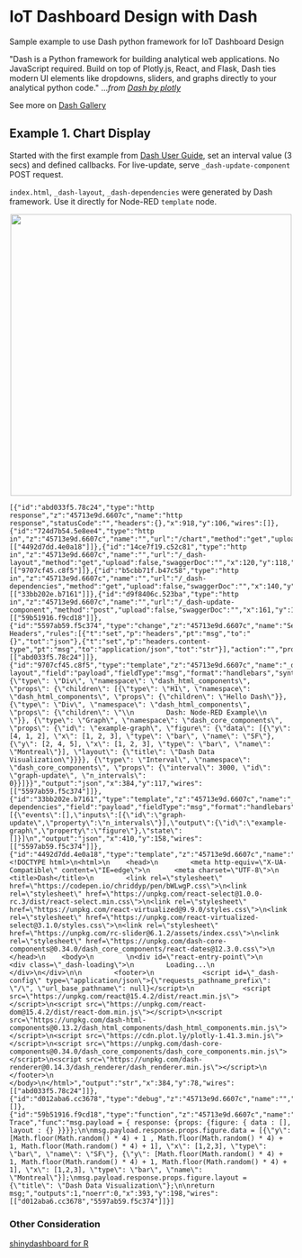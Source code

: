 # IoT Dashboard Design with Dash

Sample example to use Dash python framework for IoT Dashboard Design

"Dash is a Python framework for building analytical web applications. No JavaScript required. Build on top of Plotly.js, React, and Flask, Dash ties modern UI elements like dropdowns, sliders, and graphs directly to your analytical python code." ..._from [Dash by plotly](https://plot.ly/products/dash/)_

See more on [Dash Gallery](https://dash.plot.ly/gallery)

## Example 1. Chart Display 

 Started with the first example from [Dash User Guide](https://dash.plot.ly/getting-started), set an interval value (3 secs) and defined callbacks. For live-update, serve `_dash-update-component` POST request.

 `index.html`, `_dash-layout`, `_dash-dependencies` were generated by Dash framework. Use it directly for Node-RED `template` node.

<p align="center">
<img src="https://github.com/phyunsj/iot-dashboard-design-with-dash/blob/master/images/dash-example1.png" width="500px"/>
</p>

 ```
 [{"id":"abd033f5.78c24","type":"http response","z":"45713e9d.6607c","name":"http response","statusCode":"","headers":{},"x":918,"y":106,"wires":[]},{"id":"724d7b54.5e8ee4","type":"http in","z":"45713e9d.6607c","name":"","url":"/chart","method":"get","upload":false,"swaggerDoc":"","x":91,"y":78,"wires":[["4492d7dd.4e0a18"]]},{"id":"14ce7f19.c52c81","type":"http in","z":"45713e9d.6607c","name":"","url":"/_dash-layout","method":"get","upload":false,"swaggerDoc":"","x":120,"y":118,"wires":[["9707cf45.c8f5"]]},{"id":"b5cbb71f.b47c58","type":"http in","z":"45713e9d.6607c","name":"","url":"/_dash-dependencies","method":"get","upload":false,"swaggerDoc":"","x":140,"y":157,"wires":[["33bb202e.b7161"]]},{"id":"d9f8406c.523ba","type":"http in","z":"45713e9d.6607c","name":"","url":"/_dash-update-component","method":"post","upload":false,"swaggerDoc":"","x":161,"y":199,"wires":[["59b51916.f9cd18"]]},{"id":"5597ab59.f5c374","type":"change","z":"45713e9d.6607c","name":"Set Headers","rules":[{"t":"set","p":"headers","pt":"msg","to":"{}","tot":"json"},{"t":"set","p":"headers.content-type","pt":"msg","to":"application/json","tot":"str"}],"action":"","property":"","from":"","to":"","reg":false,"x":655,"y":147,"wires":[["abd033f5.78c24"]]},{"id":"9707cf45.c8f5","type":"template","z":"45713e9d.6607c","name":"_dash-layout","field":"payload","fieldType":"msg","format":"handlebars","syntax":"mustache","template":"{\"type\": \"Div\", \"namespace\": \"dash_html_components\", \"props\": {\"children\": [{\"type\": \"H1\", \"namespace\": \"dash_html_components\", \"props\": {\"children\": \"Hello Dash\"}}, {\"type\": \"Div\", \"namespace\": \"dash_html_components\", \"props\": {\"children\": \"\\n        Dash: Node-RED Example\\n    \"}}, {\"type\": \"Graph\", \"namespace\": \"dash_core_components\", \"props\": {\"id\": \"example-graph\", \"figure\": {\"data\": [{\"y\": [4, 1, 2], \"x\": [1, 2, 3], \"type\": \"bar\", \"name\": \"SF\"}, {\"y\": [2, 4, 5], \"x\": [1, 2, 3], \"type\": \"bar\", \"name\": \"Montreal\"}], \"layout\": {\"title\": \"Dash Data Visualization\"}}}}, {\"type\": \"Interval\", \"namespace\": \"dash_core_components\", \"props\": {\"interval\": 3000, \"id\": \"graph-update\", \"n_intervals\": 0}}]}}","output":"json","x":384,"y":117,"wires":[["5597ab59.f5c374"]]},{"id":"33bb202e.b7161","type":"template","z":"45713e9d.6607c","name":"_dash-dependencies","field":"payload","fieldType":"msg","format":"handlebars","syntax":"mustache","template":"[{\"events\":[],\"inputs\":[{\"id\":\"graph-update\",\"property\":\"n_intervals\"}],\"output\":{\"id\":\"example-graph\",\"property\":\"figure\"},\"state\":[]}]\n","output":"json","x":410,"y":158,"wires":[["5597ab59.f5c374"]]},{"id":"4492d7dd.4e0a18","type":"template","z":"45713e9d.6607c","name":"index.html","field":"payload","fieldType":"msg","format":"handlebars","syntax":"mustache","template":"<!DOCTYPE html>\n<html>\n    <head>\n        <meta http-equiv=\"X-UA-Compatible\" content=\"IE=edge\">\n      <meta charset=\"UTF-8\">\n        <title>Dash</title>\n        <link rel=\"stylesheet\" href=\"https://codepen.io/chriddyp/pen/bWLwgP.css\">\n<link rel=\"stylesheet\" href=\"https://unpkg.com/react-select@1.0.0-rc.3/dist/react-select.min.css\">\n<link rel=\"stylesheet\" href=\"https://unpkg.com/react-virtualized@9.9.0/styles.css\">\n<link rel=\"stylesheet\" href=\"https://unpkg.com/react-virtualized-select@3.1.0/styles.css\">\n<link rel=\"stylesheet\" href=\"https://unpkg.com/rc-slider@6.1.2/assets/index.css\">\n<link rel=\"stylesheet\" href=\"https://unpkg.com/dash-core-components@0.34.0/dash_core_components/react-dates@12.3.0.css\">\n    </head>\n    <body>\n        \n<div id=\"react-entry-point\">\n    <div class=\"_dash-loading\">\n        Loading...\n    </div>\n</div>\n\n        <footer>\n            <script id=\"_dash-config\" type=\"application/json\">{\"requests_pathname_prefix\": \"/\", \"url_base_pathname\": null}</script>\n            <script src=\"https://unpkg.com/react@15.4.2/dist/react.min.js\"></script>\n<script src=\"https://unpkg.com/react-dom@15.4.2/dist/react-dom.min.js\"></script>\n<script src=\"https://unpkg.com/dash-html-components@0.13.2/dash_html_components/dash_html_components.min.js\"></script>\n<script src=\"https://cdn.plot.ly/plotly-1.41.3.min.js\"></script>\n<script src=\"https://unpkg.com/dash-core-components@0.34.0/dash_core_components/dash_core_components.min.js\"></script>\n<script src=\"https://unpkg.com/dash-renderer@0.14.3/dash_renderer/dash_renderer.min.js\"></script>\n        </footer>\n    </body>\n</html>","output":"str","x":384,"y":78,"wires":[["abd033f5.78c24"]]},{"id":"d012aba6.cc3678","type":"debug","z":"45713e9d.6607c","name":"","active":true,"tosidebar":true,"console":false,"tostatus":false,"complete":"false","x":656,"y":196,"wires":[]},{"id":"59b51916.f9cd18","type":"function","z":"45713e9d.6607c","name":"generate Trace","func":"msg.payload = { response: {props: {figure: { data : [], layout : {} }}}};\n\nmsg.payload.response.props.figure.data = [{\"y\": [Math.floor(Math.random() * 4) + 1 , Math.floor(Math.random() * 4) + 1, Math.floor(Math.random() * 4) + 1], \"x\": [1,2,3], \"type\": \"bar\", \"name\": \"SF\"}, {\"y\": [Math.floor(Math.random() * 4) + 1, Math.floor(Math.random() * 4) + 1, Math.floor(Math.random() * 4) + 1], \"x\": [1,2,3], \"type\": \"bar\", \"name\": \"Montreal\"}];\nmsg.payload.response.props.figure.layout = {\"title\": \"Dash Data Visualization\"};\n\nreturn msg;","outputs":1,"noerr":0,"x":393,"y":198,"wires":[["d012aba6.cc3678","5597ab59.f5c374"]]}]
 ```


### Other Consideration

[shinydashboard for R](https://rstudio.github.io/shinydashboard/index.html)
